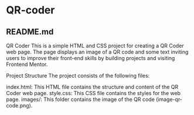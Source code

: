 # QR-coder

## README.md
QR Coder
This is a simple HTML and CSS project for creating a QR Coder web page. The page displays an image of a QR code and some text inviting users to improve their front-end skills by building projects and visiting Frontend Mentor.

Project Structure
The project consists of the following files:

index.html: This HTML file contains the structure and content of the QR Coder web page.
style.css: This CSS file contains the styles for the web page.
images/: This folder contains the image of the QR code (image-qr-code.png).